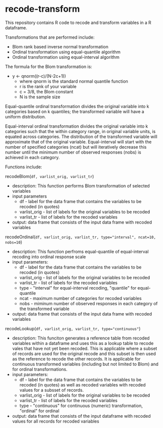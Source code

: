 recode-transform
================

This repository contains R code to recode and transform variables in a R dataframe.

Transformations that are performed include:
  - Blom rank based inverse normal transformation
  - Ordinal transformation using equal-quantile algorithm
  - Ordinal transformation using equal-interval algorithm
  
The formula for the Blom transformation is: 
  - y <- qnorm((r-c)/(N-2c+1))
      - where qnorm is the standard normal quantile function
      - r is the rank of your variable
      - c = 3/8, the Blom constant
      - N is the sample size
    
Equal-quantile ordinal transformation divides the original variable into k categories based on k quantiles; the transformed variable will have a uniform distribution.

Equal-interval ordinal transformation divides the original variable into k categories such that the within category range, in original variable units, is equated across categories. The distribution of the transformed variable will approximate that of the original variable. Equal-interval will start with the number of specified categories (ncat) but will iteratively decrease this number until the minimum number of observed responses (nobs) is achieved in each category.

Functions include:

recodeBlom(`df, varlist_orig, varlist_tr`) 
  - description: This function performs Blom transformation of selected variables
  - input parameters
      - df - label for the data frame that contains the variables to be recoded (in quotes)
      - varlist_orig - list of labels for the original variables to be recoded
      - varlist_tr - list of labels for the recoded variables
  - output: data frame that consists of the input data frame with recoded variables

recodeOrdinal(`df, varlist_orig, varlist_tr, type="interval", ncat=10, nobs=10`) 
  - description: This function perfroms equal-quantile of equal-interval recoding into ordinal response scale
  - input parameters:
      - df - label for the data frame that contains the variables to be recoded (in quotes)
      - varlist_orig - list of labels for the original variables to be recoded
      - varlist_tr - list of labels for the recoded variables
      - type - "interval" for equal-interval recoding, "quantile" for equal-quantile
      - ncat - maximum number of categories for recoded variables
      - nobs - miminum number of observed responses in each category of the transformed variable
  - output: data frame that consists of the input data frame with recoded variables

recodeLookup(`df, varlist_orig, varlist_tr, type="continuous"`) 
  - description: This funciton generates a reference table from recoded variables within a dataframe and uses this as a lookup table to recode vales that have not yet been recoded. This is applicable where a subset of records are used for the original recode and this subset is then used as the reference to recode the other records. It is applicable for continuous transformed variables (including but not limited to Blom) and for ordinal transformations.
  - input parameters: 
      - df - label for the data frame that contains the variables to be recoded (in quotes) as well as recoded variables with recoded values for a subsset of records.
      - varlist_orig - list of labels for the original variables to be recoded
      - varlist_tr - list of labels for the recoded variables
      - type - "continuous" for continuous (numeric) transformation, "ordinal" for ordinal
  - output: data frame that consists of the input dataframe with recoded values for all records for recoded variables

